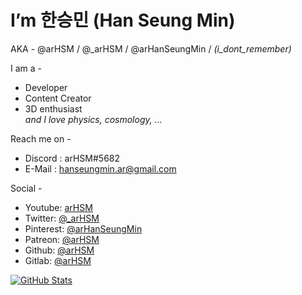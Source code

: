 # I’m 한승민 (Han Seung Min) 
AKA - @arHSM / @_arHSM / @arHanSeungMin / *(i_dont_remember)*

I am a -
- Developer
- Content Creator
- 3D enthusiast\
*and I love physics, cosmology, ...*

Reach me on -
- Discord : arHSM#5682
- E-Mail : hanseungmin.ar@gmail.com

Social -
- Youtube: [arHSM](https://youtube.com/channel/UC62NRogy9qQz81vmCrU7U_A)
- Twitter: [@_arHSM](https://twitter.com/_arHSM)
- Pinterest: [@arHanSeungMin](https://pinterest.com/arHanSeungMin/)
- Patreon: [@arHSM](https://www.patreon.com/arhsm)
- Github: [@arHSM](https://github.com/arHSM)
- Gitlab: [@arHSM](https://gitlab.com/arHSM)

[![GitHub Stats](https://github-readme-stats.vercel.app/api/?username=arHSM&count_private=true&theme=tokyonight&showicons=true)]()

<!---
arHSM/arHSM is a ✨ special ✨ repository because its `README.md` (this file) appears on your GitHub profile.
You can click the Preview link to take a look at your changes.
--->

